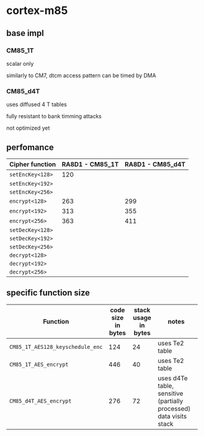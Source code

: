 # cortex-m85



## base impl

### CM85_1T

scalar only

similarly to CM7, dtcm access pattern can be timed by DMA

### CM85_d4T

uses diffused 4 T tables

fully resistant to bank timming attacks


not optimized yet

## perfomance

| Cipher function  | RA8D1 - CM85_1T  | RA8D1 - CM85_d4T |
|------------------|------------------|------------------|
| `setEncKey<128>` | 120 |  |
| `setEncKey<192>` |  |  |
| `setEncKey<256>` |  |  |
| `encrypt<128>`   | 263 | 299 |
| `encrypt<192>`   | 313 | 355 |
| `encrypt<256>`   | 363 | 411 |
| `setDecKey<128>` |  |  |
| `setDecKey<192>` |  |  |
| `setDecKey<256>` |  |  |
| `decrypt<128>`   |  |  |
| `decrypt<192>`   |  |  |
| `decrypt<256>`   |  |  |

## specific function size

| Function | code size in bytes | stack usage in bytes | notes |
|----------|--------------------|----------------------|-------|
| `CM85_1T_AES128_keyschedule_enc` | 124 | 24 | uses Te2 table |
| `CM85_1T_AES_encrypt` | 446 | 40 | uses Te2 table |
| `CM85_d4T_AES_encrypt` | 276 | 72 | uses d4Te table, sensitive (partially processed) data visits stack |